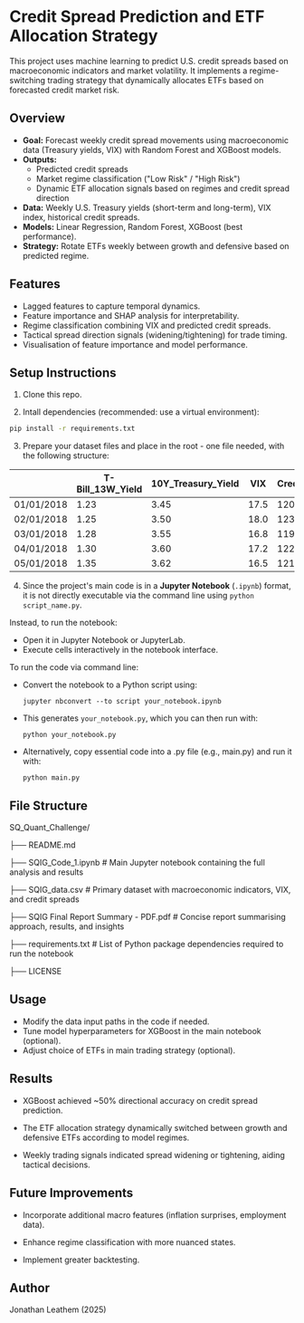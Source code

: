# Credit Spread Prediction and ETF Allocation Strategy

This project uses machine learning to predict U.S. credit spreads based on macroeconomic indicators and market volatility. It implements a regime-switching trading strategy that dynamically allocates ETFs based on forecasted credit market risk.

## Overview

- **Goal:** Forecast weekly credit spread movements using macroeconomic data (Treasury yields, VIX) with Random Forest and XGBoost models.
- **Outputs:** 
  - Predicted credit spreads
  - Market regime classification ("Low Risk" / "High Risk")
  - Dynamic ETF allocation signals based on regimes and credit spread direction
- **Data:** Weekly U.S. Treasury yields (short-term and long-term), VIX index, historical credit spreads.
- **Models:** Linear Regression, Random Forest, XGBoost (best performance).
- **Strategy:** Rotate ETFs weekly between growth and defensive based on predicted regime.

## Features

- Lagged features to capture temporal dynamics.
- Feature importance and SHAP analysis for interpretability.
- Regime classification combining VIX and predicted credit spreads.
- Tactical spread direction signals (widening/tightening) for trade timing.
- Visualisation of feature importance and model performance.

## Setup Instructions

1. Clone this repo.
   
2. Intall dependencies (recommended: use a virtual environment):
  ```bash
  pip install -r requirements.txt
  ```

3. Prepare your dataset files and place in the root - one file needed, with the following structure:

|            | T-Bill_13W_Yield   | 10Y_Treasury_Yield | VIX   | Credit_Spread |
|------------|--------------------|--------------------|-------|---------------|
| 01/01/2018 | 1.23               | 3.45               | 17.5  | 120           |
| 02/01/2018 | 1.25               | 3.50               | 18.0  | 123           |
| 03/01/2018 | 1.28               | 3.55               | 16.8  | 119           |
| 04/01/2018 | 1.30               | 3.60               | 17.2  | 122           |
| 05/01/2018 | 1.35               | 3.62               | 16.5  | 121           |

4. Since the project's main code is in a **Jupyter Notebook** (`.ipynb`) format, it is not directly executable via the command line using `python script_name.py`.

Instead, to run the notebook:
  - Open it in Jupyter Notebook or JupyterLab.
  - Execute cells interactively in the notebook interface.

To run the code via command line:
  - Convert the notebook to a Python script using:
    ```
    jupyter nbconvert --to script your_notebook.ipynb
    ```
  - This generates `your_notebook.py`, which you can then run with:
    ```
    python your_notebook.py
    ```
  - Alternatively, copy essential code into a .py file (e.g., main.py) and run it with:
    ```
    python main.py
    ```

## File Structure

SQ_Quant_Challenge/

├── README.md

├── SQIG_Code_1.ipynb              # Main Jupyter notebook containing the full analysis and results

├── SQIG_data.csv                # Primary dataset with macroeconomic indicators, VIX, and credit spreads

├── SQIG Final Report Summary - PDF.pdf  # Concise report summarising approach, results, and insights

├── requirements.txt             # List of Python package dependencies required to run the notebook

├── LICENSE

## Usage

- Modify the data input paths in the code if needed.
- Tune model hyperparameters for XGBoost in the main notebook (optional).
- Adjust choice of ETFs in main trading strategy (optional).

## Results

- XGBoost achieved ~50% directional accuracy on credit spread prediction.

- The ETF allocation strategy dynamically switched between growth and defensive ETFs according to model regimes.

- Weekly trading signals indicated spread widening or tightening, aiding tactical decisions.

## Future Improvements

- Incorporate additional macro features (inflation surprises, employment data).

- Enhance regime classification with more nuanced states.

- Implement greater backtesting.

## Author

Jonathan Leathem (2025)
